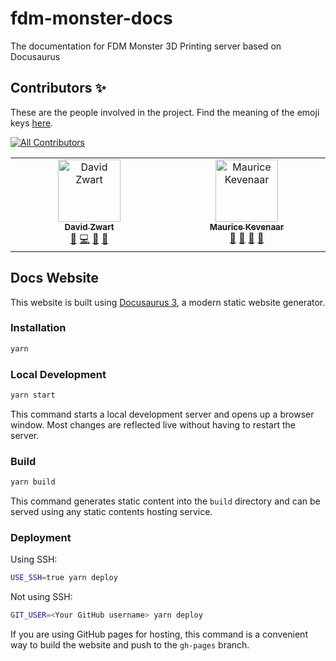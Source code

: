 # fdm-monster-docs

The documentation for FDM Monster 3D Printing server based on Docusaurus

## Contributors ✨

These are the people involved in the project.  Find the meaning of the emoji keys [here](https://allcontributors.org/docs/en/emoji-key).

<!-- ALL-CONTRIBUTORS-BADGE:START - Do not remove or modify this section -->
[![All Contributors](https://img.shields.io/badge/all_contributors-2-orange.svg?style=flat-square)](#contributors-)
<!-- ALL-CONTRIBUTORS-BADGE:END -->

<!-- ALL-CONTRIBUTORS-LIST:START - Do not remove or modify this section -->
<!-- prettier-ignore-start -->
<!-- markdownlint-disable -->
<table>
  <tbody>
    <tr>
      <td align="center" valign="top" width="14.28%"><a href="https://github.com/davidzwa"><img src="https://avatars.githubusercontent.com/u/6005355?v=4?s=100" width="100px;" alt="David Zwart"/><br /><sub><b>David Zwart</b></sub></a><br /><a href="https://github.com/fdm-monster/fdm-monster-docs/issues?q=author%3Adavidzwa" title="Bug reports">🐛</a> <a href="https://github.com/fdm-monster/fdm-monster-docs/commits?author=davidzwa" title="Code">💻</a> <a href="#maintenance-davidzwa" title="Maintenance">🚧</a> <a href="#userTesting-davidzwa" title="User Testing">📓</a></td>
      <td align="center" valign="top" width="14.28%"><a href="https://kevenaar.name"><img src="https://avatars.githubusercontent.com/u/834643?v=4?s=100" width="100px;" alt="Maurice Kevenaar"/><br /><sub><b>Maurice Kevenaar</b></sub></a><br /><a href="#maintenance-mkevenaar" title="Maintenance">🚧</a> <a href="#ideas-mkevenaar" title="Ideas, Planning, & Feedback">🤔</a> <a href="https://github.com/fdm-monster/fdm-monster-docs/commits?author=mkevenaar" title="Documentation">📖</a> <a href="https://github.com/fdm-monster/fdm-monster-docs/issues?q=author%3Amkevenaar" title="Bug reports">🐛</a></td>
    </tr>
  </tbody>
</table>

<!-- markdownlint-restore -->
<!-- prettier-ignore-end -->

<!-- ALL-CONTRIBUTORS-LIST:END -->

## Docs Website

This website is built using [Docusaurus 3](https://docusaurus.io/), a modern static website generator.

### Installation

```bash
yarn
```

### Local Development

```bash
yarn start
```

This command starts a local development server and opens up a browser window. Most changes are reflected live without having to restart the server.

### Build

```bash
yarn build
```

This command generates static content into the `build` directory and can be served using any static contents hosting service.

### Deployment

Using SSH:

```bash
USE_SSH=true yarn deploy
```

Not using SSH:

```bash
GIT_USER=<Your GitHub username> yarn deploy
```

If you are using GitHub pages for hosting, this command is a convenient way to build the website and push to the `gh-pages` branch.
